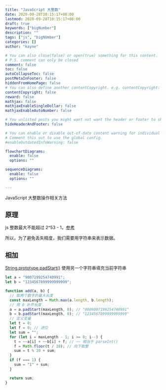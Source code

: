 ```yaml
---
title: "JavaScript 大整数"
date: 2020-09-28T10:15:17+08:00
lastmod: 2020-09-28T10:15:17+08:00
draft: true
keywords: ["bigNumber"]
description: ""
tags: ["js", "bigNUmber"]
categories: []
author: "kayne"

# You can also close(false) or open(true) something for this content.
# P.S. comment can only be closed
comment: false
toc: false
autoCollapseToc: false
postMetaInFooter: false
hiddenFromHomePage: false
# You can also define another contentCopyright. e.g. contentCopyright: "This is another copyright."
contentCopyright: false
reward: false
mathjax: false
mathjaxEnableSingleDollar: false
mathjaxEnableAutoNumber: false

# You unlisted posts you might want not want the header or footer to show
hideHeaderAndFooter: false

# You can enable or disable out-of-date content warning for individual post.
# Comment this out to use the global config.
#enableOutdatedInfoWarning: false

flowchartDiagrams:
  enable: false
  options: ""

sequenceDiagrams: 
  enable: false
  options: ""

---
```


JavaScript 大整数操作相关方法

<!--more-->

## 原理

js 整数最大不能超过 2^53 - 1，[参考](https://developer.mozilla.org/zh-CN/docs/Web/JavaScript/Reference/Global_Objects/Number/MAX_SAFE_INTEGER)

所以，为了避免丢失精度，我们需要用字符串来表示数据。

## 相加

[String.prototype.padStart()](https://developer.mozilla.org/zh-CN/docs/Web/JavaScript/Reference/Global_Objects/String/padStart) 使用另一个字符串填充当前字符串

```js
let a = "9007199254740991";
let b = "1234567899999999999";

function add(a, b) {
  // 取两个数字的最大长度
  const maxLength = Math.max(a.length, b.length);
  // 用 0 补齐长度
  a = a.padStart(maxLength, 0); // "0009007199254740991"
  b = b.padStart(maxLength, 0); // "1234567899999999999"
  // 定义变量
  let t = 0;
  let f = 0; // 进位
  let sum = "";
  for (let i = maxLength - 1; i >= 0; i--) {
    t = ~~a[i] + ~~b[i] + f; // ~~ 相当于 parseInt()
    f = Math.floor(t / 10); // 向下取整
    sum = t % 10 + sum;
  }
  if (f === 1) {
    sum = "1" + sum;
  }

  return sum;
}
```